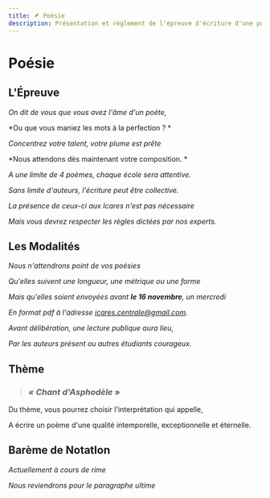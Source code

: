 ```yaml
---
title: 🪶 Poésie
description: Présentation et règlement de l'épreuve d'écriture d'une poésie
---
```


# Poésie


## L'Épreuve

*On dit de vous que vous avez l'âme d'un poète,*

*Ou que vous maniez les mots à la perfection ? *

*Concentrez votre talent, votre plume est prête*

*Nous attendons dès maintenant votre composition. *


*A une limite de 4 poèmes, chaque école sera attentive.*

*Sans limite d'auteurs, l'écriture peut être collective.*

*La présence de ceux-ci aux Icares n'est pas nécessaire*

*Mais vous devrez respecter les règles dictées par nos experts.*


## Les Modalités

*Nous n'attendrons point de vos poésies*

*Qu'elles suivent une longueur, une métrique ou une forme*

*Mais qu'elles soient envoyées avant **le 16 novembre**, un mercredi*

*En format pdf à l'adresse [icares.centrale@gmail.com](mailto:icares.centrale@gmail.com).*


*Avant délibération, une lecture publique aura lieu,*

*Par les auteurs présent ou autres étudiants courageux.*


## Thème

> ### ***« Chant d'Asphodèle »***

Du thème, vous pourrez choisir l'interprétation qui appelle,

A écrire un poème d'une qualité intemporelle, exceptionnelle et éternelle.


## Barème de NotatIon

*Actuellement à cours de rime*

*Nous reviendrons pour le paragraphe ultime*
